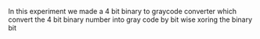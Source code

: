 In this experiment we made a 4 bit binary to graycode converter which convert the 4 bit binary number into gray code by bit wise xoring the  binary bit 
